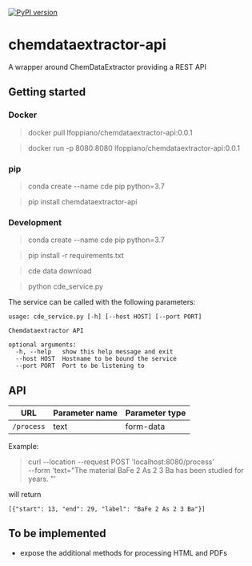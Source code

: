 [![PyPI version](https://badge.fury.io/py/chemdataextractor-api.svg)](https://badge.fury.io/py/chemdataextractor-api)

# chemdataextractor-api
A wrapper around ChemDataExtractor providing a REST API

## Getting started

### Docker 

> docker pull lfoppiano/chemdataextractor-api:0.0.1

> docker run -p 8080:8080 lfoppiano/chemdataextractor-api:0.0.1

### pip 
> conda create --name cde pip python=3.7

> pip install chemdataextractor-api

### Development

> conda create --name cde pip python=3.7

> pip install -r requirements.txt

> cde data download 

> python cde_service.py 

The service can be called with the following parameters:

```
usage: cde_service.py [-h] [--host HOST] [--port PORT]

Chemdataextractor API

optional arguments:
  -h, --help   show this help message and exit
  --host HOST  Hostname to be bound the service
  --port PORT  Port to be listening to
```


## API 

  URL    | Parameter name | Parameter type |
---------|----------------|----------------| 
`/process`| text          |   form-data    | 


Example: 

> curl --location --request POST 'localhost:8080/process' \
--form 'text="The material BaFe 2 As 2 3 Ba has been studied for years. "'

will return 
```
[{"start": 13, "end": 29, "label": "BaFe 2 As 2 3 Ba"}]
```


## To be implemented
 - expose the additional methods for processing HTML and PDFs